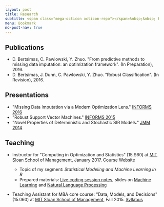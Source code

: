 ```yaml
---
layout: post
title: Research
subtitle: <span class="mega-octicon octicon-repo"></span>&nbsp;&nbsp; Publications - Presentations - Teaching
menu: Bookmark
no-post-nav: true
---
```


## Publications
- D. Bertsimas, C. Pawlowski, Y. Zhuo. "From predictive methods to missing data imputation: an optimization framework". (In Preparation), 2016.
- D. Bertsimas, J. Dunn, C. Pawlowski, Y. Zhuo. "Robust Classification".  (In Revision), 2016.

## Presentations
- "Missing Data Imputation via a Modern Optimization Lens." [INFORMS 2016](http://www.abstractsonline.com/pp8/#!/4182/presentation/7104)
- "Robust Support Vector Machines." [INFORMS 2015](https://informs.emeetingsonline.com/emeetings/formbuilder/clustersessiondtl.asp?csnno=24168&mmnno=272&ppnno=90513)
- "Novel Properties of Deterministic and Stochastic SIR Models." [JMM 2014](http://jointmathematicsmeetings.org/amsmtgs/2160_abstracts/1096-vg-2688.pdf)

## Teaching
- Instructor for "Computing in Optimization and Statistics" (15.S60) at [MIT Sloan School of Management](http://mitsloan.mit.edu/), January 2017. [Course Website](https://philchodrow.github.io/cos_2017/)
    - Topic of my segment: *Statistical Modeling and Machine Learning in R*
    - Prepared materials: [Live coding session notes](https://colin78.github.io/assets/files/script_2_complete.html), slides on [Machine Learning](https://colin78.github.io/assets/files/Machine%20Learning.pdf) and [Natural Language Processing](https://colin78.github.io/assets/files/Natural%20Language%20Processing.pdf)
     
- Teaching Assistant for MBA core course: "Data, Models, and Decisions" (15.060) at [MIT Sloan School of Management](http://mitsloan.mit.edu/), Fall 2015. [Syllabus]()